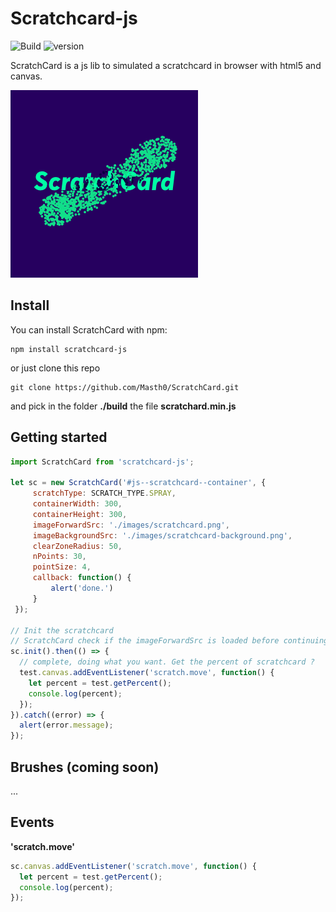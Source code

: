 # Scratchcard-js 
![Build](https://travis-ci.org/Masth0/ScratchCard.svg?branch=v2)
![version](https://img.shields.io/npm/v/scratchcard-js.svg)

ScratchCard is a js lib to simulated a scratchcard in browser with html5 and canvas.

![version](scratchcard-js.png)

## Install
You can install ScratchCard with npm:
```
npm install scratchcard-js
```
or just clone this repo
```
git clone https://github.com/Masth0/ScratchCard.git
```
and pick in the folder **./build** the file **scratchard.min.js**

## Getting started

```js
import ScratchCard from 'scratchcard-js';

let sc = new ScratchCard('#js--scratchcard--container', {
     scratchType: SCRATCH_TYPE.SPRAY,
     containerWidth: 300,
     containerHeight: 300,
     imageForwardSrc: './images/scratchcard.png',
     imageBackgroundSrc: './images/scratchcard-background.png',
     clearZoneRadius: 50,
     nPoints: 30,
     pointSize: 4,
     callback: function() {
         alert('done.')
     }
 });

// Init the scratchcard
// ScratchCard check if the imageForwardSrc is loaded before continuing for not reveal the background image.
sc.init().then(() => {
  // complete, doing what you want. Get the percent of scratchcard ?
  test.canvas.addEventListener('scratch.move', function() {
    let percent = test.getPercent();
    console.log(percent);
  });
}).catch((error) => {
  alert(error.message);
});
```

## Brushes (coming soon)
...

## Events
**'scratch.move'**
```js
sc.canvas.addEventListener('scratch.move', function() {
  let percent = test.getPercent();
  console.log(percent);
});
```